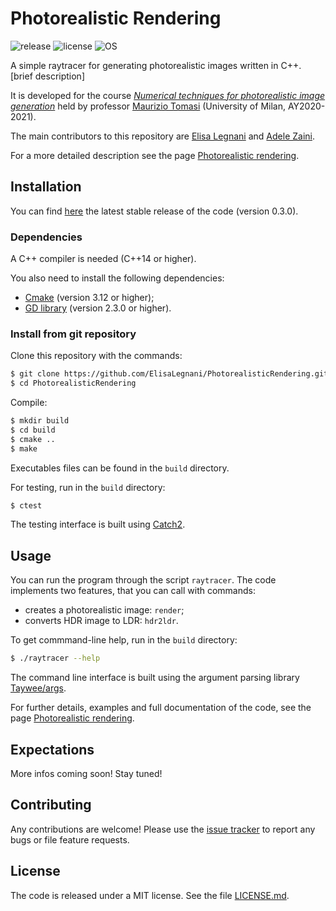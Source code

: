 # Photorealistic Rendering

![release](https://img.shields.io/badge/release-v0.3.0-blue)
![license](https://img.shields.io/github/license/ElisaLegnani/PhotorealisticRendering)
![OS](https://img.shields.io/badge/OS-Linux%20%7C%20MacOS-yellow)

A simple raytracer for generating photorealistic images written in C++.
[brief description]

It is developed for the course [*Numerical techniques for photorealistic image generation*](https://www.unimi.it/en/education/degree-programme-courses/2021/numerical-tecniques-photorealistic-image-generation) held by professor [Maurizio Tomasi](https://github.com/ziotom78) (University of Milan, AY2020-2021).

The main contributors to this repository are [Elisa Legnani](https://github.com/ElisaLegnani) and [Adele Zaini](https://github.com/adelezaini).

For a more detailed description see the page [Photorealistic rendering](https://elisalegnani.github.io/PhotorealisticRendering).

## Installation

You can find [here](https://github.com/ElisaLegnani/PhotorealisticRendering/releases/tag/v0.3.0) the latest stable release of the code (version 0.3.0).

### Dependencies

A C++ compiler is needed (C++14 or higher).

You also need to install the following dependencies:
- [Cmake](https://cmake.org/) (version 3.12 or higher);
- [GD library](https://libgd.github.io/) (version 2.3.0 or higher).

### Install from git repository

Clone this repository with the commands: 
```sh
$ git clone https://github.com/ElisaLegnani/PhotorealisticRendering.git
$ cd PhotorealisticRendering
```

Compile:

```sh
$ mkdir build
$ cd build
$ cmake ..
$ make
```

Executables files can be found in the `build` directory.

For testing, run in the `build` directory:

```sh
$ ctest
```
The testing interface is built using [Catch2](https://github.com/catchorg/Catch2).

## Usage

You can run the program through the script `raytracer`. The code implements two features, that you can call with commands:
- creates a photorealistic image: `render`;
- converts HDR image to LDR: `hdr2ldr`.

To get commmand-line help, run in the  `build` directory: 
  
```sh
$ ./raytracer --help

```

The command line interface is built using the argument parsing library [Taywee/args](https://github.com/Taywee/args).

For further details, examples and full documentation of the code, see the page [Photorealistic rendering](https://elisalegnani.github.io/PhotorealisticRendering).
  
## Expectations

More infos coming soon! Stay tuned!

## Contributing

Any contributions are welcome! Please use the [issue tracker](https://github.com/ElisaLegnani/PhotorealisticRendering/issues) to report any bugs or file feature requests.

## License

The code is released under a MIT license. See the file [LICENSE.md](https://github.com/ElisaLegnani/PhotorealisticRendering/blob/master/LICENSE.md).
